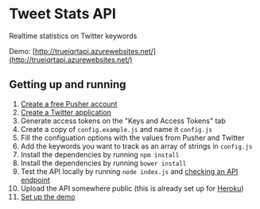 # Tweet Stats API

Realtime statistics on Twitter keywords

Demo: [http://trueiqrtapi.azurewebsites.net/](http://trueiqrtapi.azurewebsites.net/)



## Getting up and running

1. [Create a free Pusher account](http://pusher.com/signup)
2. [Create a Twitter application](https://apps.twitter.com/)
3. Generate access tokens on the "Keys and Access Tokens" tab
4. Create a copy of `config.example.js` and name it `config.js`
5. Fill the configuation options with the values from Pusher and Twitter
6. Add the keywords you want to track as an array of strings in `config.js`
7. Install the dependencies by running `npm install`
8. Install the dependencies by running `bower install`
9. Test the API locally by running `node index.js` and [checking an API endpoint](http://localhost:5001/keywords.json)
10. Upload the API somewhere public (this is already set up for [Heroku](azure))
11. [Set up the demo](http://trueiqrtapi.azurewebsites.net/)